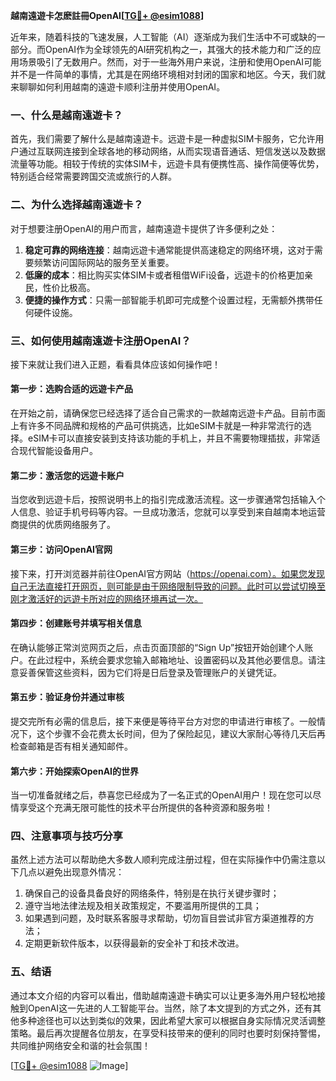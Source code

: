 **越南遠遊卡怎麽註冊OpenAI[[TG💪+ @esim1088](https://t.me/s/esim1088)]**

近年来，随着科技的飞速发展，人工智能（AI）逐渐成为我们生活中不可或缺的一部分。而OpenAI作为全球领先的AI研究机构之一，其强大的技术能力和广泛的应用场景吸引了无数用户。然而，对于一些海外用户来说，注册和使用OpenAI可能并不是一件简单的事情，尤其是在网络环境相对封闭的国家和地区。今天，我们就来聊聊如何利用越南的遠遊卡顺利注册并使用OpenAI。

### 一、什么是越南遠遊卡？

首先，我们需要了解什么是越南遠遊卡。远遊卡是一种虚拟SIM卡服务，它允许用户通过互联网连接到全球各地的移动网络，从而实现语音通话、短信发送以及数据流量等功能。相较于传统的实体SIM卡，远遊卡具有便携性高、操作简便等优势，特别适合经常需要跨国交流或旅行的人群。

### 二、为什么选择越南遠遊卡？

对于想要注册OpenAI的用户而言，越南遠遊卡提供了许多便利之处：

1. **稳定可靠的网络连接**：越南远遊卡通常能提供高速稳定的网络环境，这对于需要频繁访问国际网站的服务至关重要。
2. **低廉的成本**：相比购买实体SIM卡或者租借WiFi设备，远遊卡的价格更加亲民，性价比极高。
3. **便捷的操作方式**：只需一部智能手机即可完成整个设置过程，无需额外携带任何硬件设施。

### 三、如何使用越南遠遊卡注册OpenAI？

接下来就让我们进入正题，看看具体应该如何操作吧！

#### 第一步：选购合适的远遊卡产品
在开始之前，请确保您已经选择了适合自己需求的一款越南远遊卡产品。目前市面上有许多不同品牌和规格的产品可供挑选，比如eSIM卡就是一种非常流行的选择。eSIM卡可以直接安装到支持该功能的手机上，并且不需要物理插拔，非常适合现代智能设备用户。

#### 第二步：激活您的远遊卡账户
当您收到远遊卡后，按照说明书上的指引完成激活流程。这一步骤通常包括输入个人信息、验证手机号码等内容。一旦成功激活，您就可以享受到来自越南本地运营商提供的优质网络服务了。

#### 第三步：访问OpenAI官网
接下来，打开浏览器并前往OpenAI官方网站（https://openai.com）。如果您发现自己无法直接打开网页，则可能是由于网络限制导致的问题。此时可以尝试切换至刚才激活好的远遊卡所对应的网络环境再试一次。

#### 第四步：创建账号并填写相关信息
在确认能够正常浏览网页之后，点击页面顶部的“Sign Up”按钮开始创建个人账户。在此过程中，系统会要求您输入邮箱地址、设置密码以及其他必要信息。请注意妥善保管这些资料，因为它们将是日后登录及管理账户的关键凭证。

#### 第五步：验证身份并通过审核
提交完所有必需的信息后，接下来便是等待平台方对您的申请进行审核了。一般情况下，这个步骤不会花费太长时间，但为了保险起见，建议大家耐心等待几天后再检查邮箱是否有相关通知邮件。

#### 第六步：开始探索OpenAI的世界
当一切准备就绪之后，恭喜您已经成为了一名正式的OpenAI用户！现在您可以尽情享受这个充满无限可能性的技术平台所提供的各种资源和服务啦！

### 四、注意事项与技巧分享

虽然上述方法可以帮助绝大多数人顺利完成注册过程，但在实际操作中仍需注意以下几点以避免出现意外情况：

1. 确保自己的设备具备良好的网络条件，特别是在执行关键步骤时；
2. 遵守当地法律法规及相关政策规定，不要滥用所提供的工具；
3. 如果遇到问题，及时联系客服寻求帮助，切勿盲目尝试非官方渠道推荐的方法；
4. 定期更新软件版本，以获得最新的安全补丁和技术改进。

### 五、结语

通过本文介绍的内容可以看出，借助越南遠遊卡确实可以让更多海外用户轻松地接触到OpenAI这一先进的人工智能平台。当然，除了本文提到的方式之外，还有其他多种途径也可以达到类似的效果，因此希望大家可以根据自身实际情况灵活调整策略。最后再次提醒各位朋友，在享受科技带来的便利的同时也要时刻保持警惕，共同维护网络安全和谐的社会氛围！

[[TG💪+ @esim1088](https://t.me/s/esim1088) ![Image](https://i.postimg.cc/4NQfJmqS/Snipaste-2025-05-13-00-14-12.png)]